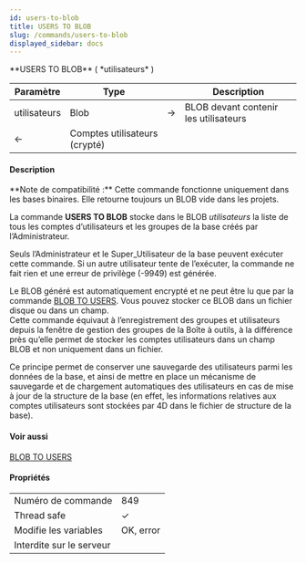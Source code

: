 ```yaml
---
id: users-to-blob
title: USERS TO BLOB
slug: /commands/users-to-blob
displayed_sidebar: docs
---
```


<!--REF #_command_.USERS TO BLOB.Syntax-->**USERS TO BLOB** ( *utilisateurs* )<!-- END REF-->
<!--REF #_command_.USERS TO BLOB.Params-->
| Paramètre | Type |  | Description |
| --- | --- | --- | --- |
| utilisateurs | Blob | &#8594;  | BLOB devant contenir les utilisateurs |
| &#8592; | Comptes utilisateurs (crypté) |

<!-- END REF-->

#### Description 

<!--REF #_command_.USERS TO BLOB.Summary-->**Note de compatibilité :** Cette commande fonctionne uniquement dans les bases binaires.<!-- END REF--> Elle retourne toujours un BLOB vide dans les projets.

La commande **USERS TO BLOB** stocke dans le BLOB *utilisateurs* la liste de tous les comptes d’utilisateurs et les groupes de la base créés par l’Administrateur.

Seuls l’Administrateur et le Super\_Utilisateur de la base peuvent exécuter cette commande. Si un autre utilisateur tente de l’exécuter, la commande ne fait rien et une erreur de privilège (-9949) est générée.

Le BLOB généré est automatiquement encrypté et ne peut être lu que par la commande [BLOB TO USERS](blob-to-users.md). Vous pouvez stocker ce BLOB dans un fichier disque ou dans un champ.   
Cette commande équivaut à l’enregistrement des groupes et utilisateurs depuis la fenêtre de gestion des groupes de la Boîte à outils, à la différence près qu’elle permet de stocker les comptes utilisateurs dans un champ BLOB et non uniquement dans un fichier.

Ce principe permet de conserver une sauvegarde des utilisateurs parmi les données de la base, et ainsi de mettre en place un mécanisme de sauvegarde et de chargement automatiques des utilisateurs en cas de mise à jour de la structure de la base (en effet, les informations relatives aux comptes utilisateurs sont stockées par 4D dans le fichier de structure de la base).

#### Voir aussi 

[BLOB TO USERS](blob-to-users.md)  

#### Propriétés
|  |  |
| --- | --- |
| Numéro de commande | 849 |
| Thread safe | &check; |
| Modifie les variables | OK, error |
| Interdite sur le serveur ||



